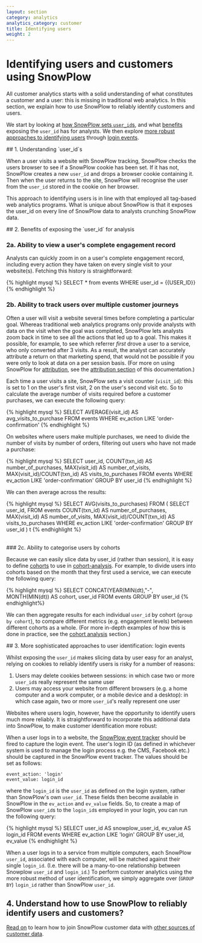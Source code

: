 ```yaml
---
layout: section
category: analytics
analytics_category: customer
title: Identifying users
weight: 2
---
```


# Identifying users and customers using SnowPlow

All customer analytics starts with a solid understanding of what constitutes a customer and a user: this is missing in traditional web analytics. In this section, we explain how to use SnowPlow to reliably identify customers and users. 

We start by looking at [how SnowPlow sets `user_id`s](#user_id), and what [benefits](#benefits_of_user_id) exposing the `user_id` has for analysts. We then explore [more robust approaches to identifying users](#login-events) through [login events](#login-events). 

<a name="user_id" />
## 1. Understanding `user_id`s

When a user visits a website with SnowPlow tracking, SnowPlow checks the users browser to see if a SnowPlow cookie has been set. If it has not, SnowPlow creates a new `user_id` and drops a browser cookie containing it. Then when the user returns to the site, SnowPlow will recognise the user from the `user_id` stored in the cookie on her browser.

This approach to identifying users is in line with that employed all tag-based web analytics programs. What is unique about SnowPlow is that it exposes the user_id on every line of SnowPlow data to analysts crunching SnowPlow data. 

<a name="benefits_of_user_id" />
## 2. Benefits of exposing the `user_id` for analysis

### 2a. Ability to view a user's complete engagement record

Analysts can quickly zoom in on a user's complete engagement record, including every action they have taken on every single visit to your website(s). Fetching this history is straightforward:

{% highlight mysql %}
SELECT * from events
WHERE user_id = {{USER_ID}}
{% endhighlight %}

### 2b. Ability to track users over multiple customer journeys

Often a user will visit a website several times before completing a particular goal. Whereas traditional web analytics programs only provide analysts with data on the visit when the goal was completed, SnowPlow lets analysts zoom back in time to see all the actions that led up to a goal. This makes it possible, for example, to see which referrer *first* drove a user to a service, who only converted after 3 visits. As a result, the analyst can accurately attribute a return on that marketing spend, that would not be possible if you were only to look at data on a per session basis. (For more on using SnowPlow for [attribution][attribution], see the [attribution section][attribution] of this documentation.)

Each time a user visits a site, SnowPlow sets a visit counter (`visit_id`): this is set to 1 on the user's first visit, 2 on the user's second visit etc. So to calculate the average number of visits required before a customer purchases, we can execute the following query:

{% highlight mysql %}
SELECT 
AVERAGE(visit_id) AS avg_visits_to_purchase
FROM events
WHERE ev_action LIKE 'order-confirmation'
{% endhighlight %}

On websites where users make multiple purchases, we need to divide the number of visits by number of orders, filtering out users who have not made a purchase: 

{% highlight mysql %}
SELECT user_id,
COUNT(txn_id) AS number_of_purchases,
MAX(visit_id) AS number_of_visits,
MAX(visit_id)/COUNT(txn_id) AS visits_to_purchases
FROM events 
WHERE ev_action LIKE 'order-confirmation'
GROUP BY user_id
{% endhighlight %}

We can then average across the results:

{% highlight mysql %}
SELECT
AVG(visits_to_purchases)
FROM (
	SELECT user_id,
	FROM events 
	COUNT(txn_id) AS number_of_purchases,
	MAX(visit_id) AS number_of_visits,
	MAX(visit_id)/COUNT(txn_id) AS visits_to_purchases
	WHERE ev_action LIKE 'order-confirmation'
	GROUP BY user_id
) t
{% endhighlight %}

<br />
### 2c. Ability to categorise users by cohorts

Because we can easily slice data by user_id (rather than session), it is easy to define [cohorts][cohort-analysis] to use in [cohort-analysis][cohort-analysis]. For example, to divide users into cohorts based on the month that they first used a service, we can execute the following query:

{% highlight mysql %}
SELECT
CONCAT(YEAR(MIN(dt),"-", MONTH(MIN(dt)) AS cohort,
user_id
FROM events
GROUP BY user_id
{% endhighlight%}

We can then aggregate results for each individual `user_id` by cohort (`group by cohort`), to compare different metrics (e.g. engagement levels) between different cohorts as a whole. (For more in-depth examples of how this is done in practice, see the [cohort analysis][cohort-analysis] section.)

<a name="login-events" />
## 3. More sophisticated approaches to user identification: login events

Whilst exposing the `user_id` makes slicing data by user easy for an analyst, relying on cookies to reliably identify users is risky for a number of reasons:

1. Users may delete cookies between sessions: in which case two or more `user_id`s really represent the same user
2. Users may access your website from different browsers (e.g. a home computer and a work computer, or a mobile device and a desktop): in which case again, two or more `user_id`'s really represent one user

Websites where users login, however, have the opportunity to identify users much more reliably. It is straightforward to incorporate this additional data into SnowPlow, to make customer identification more robust:

When a user logs in to a website, the [SnowPlow event tracker][event-tracking] should be fired to capture the login event. The user's login ID (as defined in whichever system is used to manage the login process e.g. the CMS, Facebook etc.) should be captured in the SnowPlow event tracker. The values should be set as follows:

	event_action: 'login'
	event_value: login_id

where the `login_id` is the `user_id` as defined on the login system, rather than SnowPlow's own `user_id`. These fields then become available in SnowPlow in the `ev_action` and `ev_value` fields. So, to create a map of SnowPlow `user_id`s to the `login_id`s employed in your login, you can run the following query:

{% highlight mysql %}
SELECT
user_id AS snowplow_user_id,
ev_value AS login_id
FROM events
WHERE ev_action LIKE 'login'
GROUP BY user_id, ev_value
{% endhighlight %}

When a user logs in to a service from multiple computers, each SnowPlow `user_id`, associated with each computer, will be matched against their single `login_id`. (I.e. there will be a many-to-one relationship between Snowplow `user_id` and `login_id`.) To perform customer analytics using the more robust method of user identification, we simply aggregate over (`GROUP BY`) `login_id` rather than SnowPlow `user_id`.

## 4. Understand how to use SnowPlow to reliably identify users and customers?

[Read on][join-customer-data] to learn how to join SnowPlow customer data with [other sources of customer data][join-customer-data].

[cohort-analysis]: /analytics/customer-analytics/cohort-analysis.html
[event-tracking]: https://github.com/snowplow/snowplow/wiki/Integrating-SnowPlow-into-your-website#wiki-events
[join-customer-data]: /analytics/customer-analytics/joining-customer-data.html
[attribution]: /analytics/customer-analytics/attributino.html